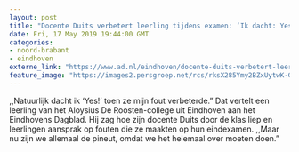 ```yaml
---
layout: post
title: "Docente Duits verbetert leerling tijdens examen: ‘Ik dacht: Yes, gratis antwoorden!’"
date: Fri, 17 May 2019 19:44:00 GMT
categories: 
- noord-brabant 
- eindhoven 
externe_link: "https://www.ad.nl/eindhoven/docente-duits-verbetert-leerling-tijdens-examen-ik-dacht-yes-gratis-antwoorden~a1c2f948/"
feature_image: "https://images2.persgroep.net/rcs/rksX285Ymy2BZxUytwK-GsBdvEk/diocontent/108262183/_fitwidth/400/?appId=21791a8992982cd8da851550a453bd7f&quality=0.7"
---
```


,,Natuurlijk dacht ik ‘Yes!’ toen ze mijn fout verbeterde.” Dat vertelt een leerling van het Aloysius De Roosten-college uit Eindhoven aan het Eindhovens Dagblad. Hij zag hoe zijn docente Duits door de klas liep en leerlingen aansprak op fouten die ze maakten op hun eindexamen. ,,Maar nu zijn we allemaal de pineut, omdat we het helemaal over moeten doen.”
